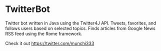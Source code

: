# TwitterBot
Twitter bot written in Java using the Twitter4J API. Tweets, favorites, and follows users 
based on selected topics. Finds articles from Google News RSS feed using the Rome framework.

Check it out https://twitter.com/munchi333
